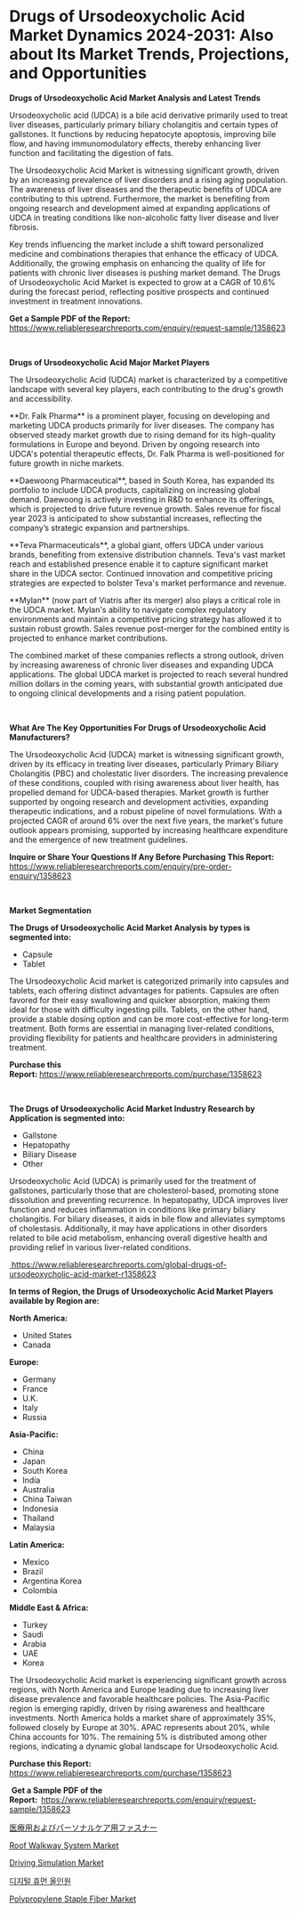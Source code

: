 <p><h1>Drugs of Ursodeoxycholic Acid Market Dynamics 2024-2031: Also about Its Market Trends, Projections, and Opportunities</h1></p><p><strong>Drugs of Ursodeoxycholic Acid Market Analysis and Latest Trends</strong></p>
<p><p>Ursodeoxycholic acid (UDCA) is a bile acid derivative primarily used to treat liver diseases, particularly primary biliary cholangitis and certain types of gallstones. It functions by reducing hepatocyte apoptosis, improving bile flow, and having immunomodulatory effects, thereby enhancing liver function and facilitating the digestion of fats.</p><p>The Ursodeoxycholic Acid Market is witnessing significant growth, driven by an increasing prevalence of liver disorders and a rising aging population. The awareness of liver diseases and the therapeutic benefits of UDCA are contributing to this uptrend. Furthermore, the market is benefiting from ongoing research and development aimed at expanding applications of UDCA in treating conditions like non-alcoholic fatty liver disease and liver fibrosis.</p><p>Key trends influencing the market include a shift toward personalized medicine and combinations therapies that enhance the efficacy of UDCA. Additionally, the growing emphasis on enhancing the quality of life for patients with chronic liver diseases is pushing market demand. The Drugs of Ursodeoxycholic Acid Market is expected to grow at a CAGR of 10.6% during the forecast period, reflecting positive prospects and continued investment in treatment innovations.</p></p>
<p><strong>Get a Sample PDF of the Report:&nbsp;</strong> <a href="https://www.reliableresearchreports.com/enquiry/request-sample/1358623">https://www.reliableresearchreports.com/enquiry/request-sample/1358623</a></p>
<p>&nbsp;</p>
<p><strong>Drugs of Ursodeoxycholic Acid Major Market Players</strong></p>
<p><p>The Ursodeoxycholic Acid (UDCA) market is characterized by a competitive landscape with several key players, each contributing to the drug's growth and accessibility. </p><p>**Dr. Falk Pharma** is a prominent player, focusing on developing and marketing UDCA products primarily for liver diseases. The company has observed steady market growth due to rising demand for its high-quality formulations in Europe and beyond. Driven by ongoing research into UDCA's potential therapeutic effects, Dr. Falk Pharma is well-positioned for future growth in niche markets.</p><p>**Daewoong Pharmaceutical**, based in South Korea, has expanded its portfolio to include UDCA products, capitalizing on increasing global demand. Daewoong is actively investing in R&D to enhance its offerings, which is projected to drive future revenue growth. Sales revenue for fiscal year 2023 is anticipated to show substantial increases, reflecting the company’s strategic expansion and partnerships.</p><p>**Teva Pharmaceuticals**, a global giant, offers UDCA under various brands, benefiting from extensive distribution channels. Teva's vast market reach and established presence enable it to capture significant market share in the UDCA sector. Continued innovation and competitive pricing strategies are expected to bolster Teva's market performance and revenue.</p><p>**Mylan** (now part of Viatris after its merger) also plays a critical role in the UDCA market. Mylan's ability to navigate complex regulatory environments and maintain a competitive pricing strategy has allowed it to sustain robust growth. Sales revenue post-merger for the combined entity is projected to enhance market contributions.</p><p>The combined market of these companies reflects a strong outlook, driven by increasing awareness of chronic liver diseases and expanding UDCA applications. The global UDCA market is projected to reach several hundred million dollars in the coming years, with substantial growth anticipated due to ongoing clinical developments and a rising patient population.</p></p>
<p>&nbsp;</p>
<p><strong>What Are The Key Opportunities For Drugs of Ursodeoxycholic Acid Manufacturers?</strong></p>
<p><p>The Ursodeoxycholic Acid (UDCA) market is witnessing significant growth, driven by its efficacy in treating liver diseases, particularly Primary Biliary Cholangitis (PBC) and cholestatic liver disorders. The increasing prevalence of these conditions, coupled with rising awareness about liver health, has propelled demand for UDCA-based therapies. Market growth is further supported by ongoing research and development activities, expanding therapeutic indications, and a robust pipeline of novel formulations. With a projected CAGR of around 6% over the next five years, the market's future outlook appears promising, supported by increasing healthcare expenditure and the emergence of new treatment guidelines.</p></p>
<p><strong>Inquire or Share Your Questions If Any Before Purchasing This Report:</strong> <a href="https://www.reliableresearchreports.com/enquiry/pre-order-enquiry/1358623">https://www.reliableresearchreports.com/enquiry/pre-order-enquiry/1358623</a></p>
<p>&nbsp;</p>
<p><strong>Market Segmentation</strong></p>
<p><strong>The Drugs of Ursodeoxycholic Acid Market Analysis by types is segmented into:</strong></p>
<p><ul><li>Capsule</li><li>Tablet</li></ul></p>
<p><p>The Ursodeoxycholic Acid market is categorized primarily into capsules and tablets, each offering distinct advantages for patients. Capsules are often favored for their easy swallowing and quicker absorption, making them ideal for those with difficulty ingesting pills. Tablets, on the other hand, provide a stable dosing option and can be more cost-effective for long-term treatment. Both forms are essential in managing liver-related conditions, providing flexibility for patients and healthcare providers in administering treatment.</p></p>
<p><strong>Purchase this Report:&nbsp;</strong><a href="https://www.reliableresearchreports.com/purchase/1358623">https://www.reliableresearchreports.com/purchase/1358623</a></p>
<p>&nbsp;</p>
<p><strong>The Drugs of Ursodeoxycholic Acid Market Industry Research by Application is segmented into:</strong></p>
<p><ul><li>Gallstone</li><li>Hepatopathy</li><li>Biliary Disease</li><li>Other</li></ul></p>
<p><p>Ursodeoxycholic Acid (UDCA) is primarily used for the treatment of gallstones, particularly those that are cholesterol-based, promoting stone dissolution and preventing recurrence. In hepatopathy, UDCA improves liver function and reduces inflammation in conditions like primary biliary cholangitis. For biliary diseases, it aids in bile flow and alleviates symptoms of cholestasis. Additionally, it may have applications in other disorders related to bile acid metabolism, enhancing overall digestive health and providing relief in various liver-related conditions.</p></p>
<p><a href="https://www.reliableresearchreports.com/global-drugs-of-ursodeoxycholic-acid-market-r1358623">&nbsp;https://www.reliableresearchreports.com/global-drugs-of-ursodeoxycholic-acid-market-r1358623</a></p>
<p><strong>In terms of Region, the Drugs of Ursodeoxycholic Acid Market Players available by Region are:</strong></p>
<p>
    <p> <strong> North America: </strong>
        <ul>
            <li>United States</li>
            <li>Canada</li>
        </ul>
        </p> 
    <p> <strong> Europe: </strong>
        <ul>
            <li>Germany</li>
            <li>France</li>
            <li>U.K.</li>
            <li>Italy</li>
            <li>Russia</li>
        </ul>
        </p> 
    <p> <strong> Asia-Pacific: </strong>
        <ul>
            <li>China</li>
            <li>Japan</li>
            <li>South Korea</li>
            <li>India</li>
            <li>Australia</li>
            <li>China Taiwan</li>
            <li>Indonesia</li>
            <li>Thailand</li>
            <li>Malaysia</li>
        </ul>
        </p> 
    <p> <strong> Latin America: </strong>
        <ul>
            <li>Mexico</li>
            <li>Brazil</li>
            <li>Argentina Korea</li>
            <li>Colombia</li>
        </ul>
        </p> 
    <p> <strong> Middle East & Africa: </strong>
        <ul>
            <li>Turkey</li>
            <li>Saudi</li>
            <li>Arabia</li>
            <li>UAE</li>
            <li>Korea</li>
        </ul>
    </p>
    </p>
<p><p>The Ursodeoxycholic Acid market is experiencing significant growth across regions, with North America and Europe leading due to increasing liver disease prevalence and favorable healthcare policies. The Asia-Pacific region is emerging rapidly, driven by rising awareness and healthcare investments. North America holds a market share of approximately 35%, followed closely by Europe at 30%. APAC represents about 20%, while China accounts for 10%. The remaining 5% is distributed among other regions, indicating a dynamic global landscape for Ursodeoxycholic Acid.</p></p>
<p><strong>Purchase this Report: </strong><a href="https://www.reliableresearchreports.com/purchase/1358623">https://www.reliableresearchreports.com/purchase/1358623</a></p>
<p>&nbsp;<strong>Get a Sample PDF of the Report:&nbsp;&nbsp;</strong><a href="https://www.reliableresearchreports.com/enquiry/request-sample/1358623">https://www.reliableresearchreports.com/enquiry/request-sample/1358623</a></p>
<p><strong></strong></p>
<p><p><a href="https://medium.com/@rudyboyer2017/medical-and-personal-care-fastener-4c2c31623d34">医療用およびパーソナルケア用ファスナー</a></p><p><a href="https://www.linkedin.com/pulse/global-roof-walkway-system-market-trends-forecasts-strategic-zvxrf?trackingId=oCN12H19STCBGwxaETJB4Q%3D%3D">Roof Walkway System Market</a></p><p><a href="https://www.linkedin.com/pulse/future-trends-global-driving-simulation-market-insights-kfhve?trackingId=majueWiFT3uu6a3uTiKz0A%3D%3D">Driving Simulation Market</a></p><p><a href="https://medium.com/@arthuralety6767836754/digital-human-all-in-one-market-%EC%9D%98-%EA%B8%80%EB%A1%9C%EB%B2%8C-%EC%8B%9C%EC%9E%A5-%EA%B0%9C%EC%9A%94%EB%8A%94-%EC%A0%84-%EC%84%B8%EA%B3%84-%EB%B0%8F-%EC%A3%BC%EC%9A%94-%EC%8B%9C%EC%9E%A5%EC%9D%98-%EC%82%B0%EC%97%85%EC%97%90-%EC%98%81%ED%96%A5%EC%9D%84-%EB%AF%B8%EC%B9%98%EB%8A%94-%EC%A3%BC%EC%9A%94-%ED%8A%B8%EB%A0%8C%EB%93%9C%EC%97%90-%EB%8C%80%ED%95%9C-%EB%8F%85%ED%8A%B9%ED%95%9C-%EA%B4%80%EC%A0%90%EC%9D%84-%EC%A0%9C%EA%B3%B5%ED%95%A9%EB%8B%88%EB%8B%A4-4d7cd0bb1add">디지털 휴먼 올인원</a></p><p><a href="https://issuu.com/reportprime-2/docs/polypropylene-staple-fiber-market-s_bea9eed745c537">Polypropylene Staple Fiber Market</a></p></p>